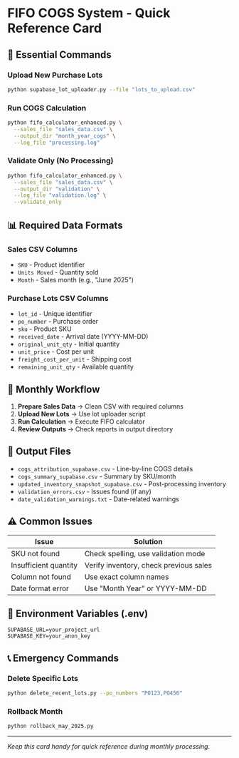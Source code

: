 # FIFO COGS System - Quick Reference Card

## 🚀 Essential Commands

### Upload New Purchase Lots
```bash
python supabase_lot_uploader.py --file "lots_to_upload.csv"
```

### Run COGS Calculation
```bash
python fifo_calculator_enhanced.py \
  --sales_file "sales_data.csv" \
  --output_dir "month_year_cogs" \
  --log_file "processing.log"
```

### Validate Only (No Processing)
```bash
python fifo_calculator_enhanced.py \
  --sales_file "sales_data.csv" \
  --output_dir "validation" \
  --log_file "validation.log" \
  --validate_only
```

## 📊 Required Data Formats

### Sales CSV Columns
- `SKU` - Product identifier
- `Units Moved` - Quantity sold
- `Month` - Sales month (e.g., "June 2025")

### Purchase Lots CSV Columns
- `lot_id` - Unique identifier
- `po_number` - Purchase order
- `sku` - Product SKU
- `received_date` - Arrival date (YYYY-MM-DD)
- `original_unit_qty` - Initial quantity
- `unit_price` - Cost per unit
- `freight_cost_per_unit` - Shipping cost
- `remaining_unit_qty` - Available quantity

## 🔧 Monthly Workflow

1. **Prepare Sales Data** → Clean CSV with required columns
2. **Upload New Lots** → Use lot uploader script
3. **Run Calculation** → Execute FIFO calculator
4. **Review Outputs** → Check reports in output directory

## 📁 Output Files

- `cogs_attribution_supabase.csv` - Line-by-line COGS details
- `cogs_summary_supabase.csv` - Summary by SKU/month
- `updated_inventory_snapshot_supabase.csv` - Post-processing inventory
- `validation_errors.csv` - Issues found (if any)
- `date_validation_warnings.txt` - Date-related warnings

## ⚠️ Common Issues

| Issue | Solution |
|-------|----------|
| SKU not found | Check spelling, use validation mode |
| Insufficient quantity | Verify inventory, check previous sales |
| Column not found | Use exact column names |
| Date format error | Use "Month Year" or YYYY-MM-DD |

## 🔑 Environment Variables (.env)
```
SUPABASE_URL=your_project_url
SUPABASE_KEY=your_anon_key
```

## 📞 Emergency Commands

### Delete Specific Lots
```bash
python delete_recent_lots.py --po_numbers "PO123,PO456"
```

### Rollback Month
```bash
python rollback_may_2025.py
```

---

*Keep this card handy for quick reference during monthly processing.* 